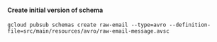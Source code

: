 #### Create initial version of schema
```shell
gcloud pubsub schemas create raw-email --type=avro --definition-file=src/main/resources/avro/raw-email-message.avsc
```
